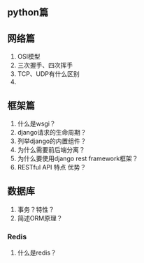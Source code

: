 ## python篇
## 网络篇
1. OSI模型
2. 三次握手、四次挥手
3. TCP、UDP有什么区别
4. 
## 框架篇
1. 什么是wsgi？
2. django请求的生命周期？
3. 列举django的内置组件？
4. 为什么需要前后端分离？
5. 为什么要使用django rest framework框架？
6. RESTful API 特点 优势？
## 数据库
1. 事务？特性？
2. 简述ORM原理？
### Redis
1. 什么是redis？
